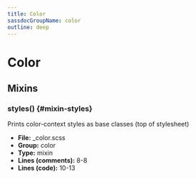 ```yaml
---
title: Color
sassdocGroupName: color
outline: deep
---
```



# Color





## Mixins




###  styles() <Badge text="mixin" type="tip" vertical="top" />  {#mixin-styles} 

  

Prints color-context styles as base classes (top of stylesheet)
    
    


<SassdocDetails summaryText="Meta Information">

- **File:** _color.scss
- **Group:** color
- **Type:** mixin
- **Lines (comments):** 8-8
- **Lines (code):** 10-13

</SassdocDetails>
    
    
  


<script>

  import SassdocPreview from "@ulu/vitepress-sassdoc/lib/assets/components/SassdocPreview.vue";
  import SassdocDetails from "@ulu/vitepress-sassdoc/lib/assets/components/SassdocDetails.vue";
  const sassdocGroup = [{"groupName":"color","id":"mixin-styles","uid":"color-mixin-styles","title":"styles()","groupPath":"/scss/base/color/","path":"/scss/base/color/#mixin-styles"}];
  export default {
    components: {
      SassdocPreview,
      SassdocDetails
    },
    provide: {
      getSassdocItem(uid) {
        return sassdocGroup.find(item => item.uid === uid);
      },
      getSassdocGroup() {
        return sassdocGroup;
      },
      sassdocPreviewOptions: JSON.parse(
        decodeURIComponent(
          `%7B%22previewStyles%22%3A%22%5Cn%20%20%20%20height%3A%2020em%3B%5Cn%20%20%20%20width%3A%20100%25%3B%5Cn%20%20%20%20border%3A%20none%3B%5Cn%20%20%20%20background-color%3A%20%23f9f9f9%3B%5Cn%20%20%20%20border-radius%3A%206px%3B%5Cn%20%20%20%20padding%3A%2012px%3B%5Cn%20%20%20%20margin%3A%201.5em%200%3B%5Cn%20%20%22%2C%22previewHead%22%3A%22%5Cn%20%20%20%20%3Ctitle%3EULU%20Example%3C%2Ftitle%3E%20%5Cn%20%20%20%20%3Cmeta%20charset%3D%5C%22utf-8%5C%22%3E%20%5Cn%20%20%20%20%3Cmeta%20name%3D%5C%22viewport%5C%22%20content%3D%5C%22width%3Ddevice-width%2C%20initial-scale%3D1%5C%22%3E%20%5Cn%20%20%20%20%3Clink%20rel%3D%5C%22stylesheet%5C%22%20href%3D%5C%22%2Ffrontend%2Fulu-frontend.min.css%5C%22%3E%5Cn%20%20%22%2C%22previewScripts%22%3A%22%5Cn%20%20%20%20%3Cscript%20src%3D%5C%22%2Ffrontend%2Fulu-frontend.min.js%5C%22%3E%3C%2Fscript%3E%5Cn%20%20%22%7D`
        )
      )
    }
  }

</script>  
  
  